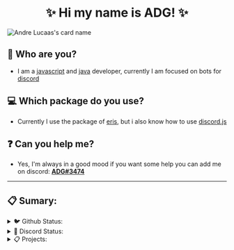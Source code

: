 <h1 align="center">✨ Hi my name is ADG! ✨</h1>

![Andre Lucaas's card name](https://cardivo.vercel.app/api?name=Andre%20Lucas&description=Hello%20my%20name%20is%20And.%20I%20am%20a%20JavaScript%20programmer&image=https://avatars.githubusercontent.com/u/65923257?v=4&site=https://adgdeveloper.tk&github=andrelucaas&instagram=4ndre_piloto&twitter=4DG_YT)

## 🤔 Who are you?
- I am a [javascript](https://developer.mozilla.org/en-US/docs/Web/JavaScript) and [java](https://www.java.com/pt-BR/) developer, currently I am focused on bots for [discord](https://discord.com/)
## 💻 Which package do you use?
- Currently I use the package of [eris](https://www.npmjs.com/package/eris), but i also know how to use [discord.js](https://www.npmjs.com/package/discord.js)
## ❓ Can you help me?
- Yes, I'm always in a good mood if you want some help you can add me on discord: [**ADG#3474**](https://discord.com/users/717766639260532826)

<hr>

## 📋 Sumary:

<details>
<summary>🐦 Github Status:</summary>
<img src="https://github-readme-stats.vercel.app/api/top-langs/?username=andrelucaas&theme=transparent" alt="top-langs" class="center">
<img src="https://github-readme-stats.vercel.app/api?username=andrelucaas&show_icons=true&theme=transparent" alt="show_icons" class="center">
</details>


<details>
<summary>💬 Discord Status:</summary>
<a href='https://discord.com/users/726449359167684734'><img src="https://discord.c99.nl/widget/theme-1/726449359167684734.png" alt="top-langs" class="center"></a>
</details>

<details>
<summary>📋 Projects:</summary>
<br>
<center>

<a href="https://listcord.gg/x/star">Star™</a>
<br>
<a href="https://top.gg/bot/749953394894045254">Giveaway</a>

</center>

</details>
